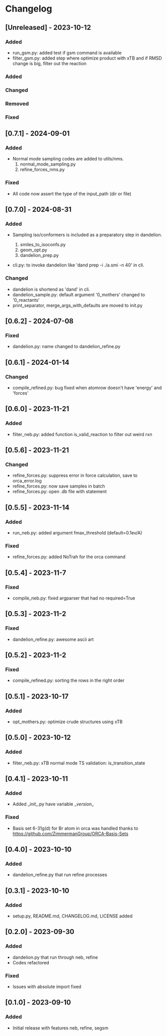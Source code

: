 # Changelog

## [Unreleased] - 2023-10-12

### Added
- run_gsm.py: added test if gsm command is available
- filter_gsm.py: added step where optimize product with xTB and if RMSD change is big, filter out the reaction

### Added
### Changed 
### Removed 
### Fixed

## [0.7.1] - 2024-09-01

### Added
- Normal mode sampling codes are added to utils/nms.
  1. normal_mode_sampling.py
  2. refine_forces_nms.py

### Fixed
- All code now assert the type of the input_path (dir or file)

## [0.7.0] - 2024-08-31

### Added
- Sampling iso/conformers is included as a preparatory step in dandelion.
  1. smiles_to_isoconfs.py
  2. geom_opt.py
  3. dandelion_prep.py
   
- cli.py: to invoke dandelion like 'dand prep -i ./a.smi -n 40' in cli.

### Changed 
- dandelion is shortend as 'dand' in cli.
- dandelion_sample.py: default argument '0_mothers' changed to '0_reactants'
- print_separator, merge_args_with_defaults are moved to init.py
## [0.6.2] - 2024-07-08

### Fixed
- dandelion.py: name changed to dandelion_refine.py



## [0.6.1] - 2024-01-14

### Changed
- compile_refined.py: bug fixed when atomrow doesn't have 'energy' and 'forces'


## [0.6.0] - 2023-11-21

### Added
- filter_neb.py: added function is_valid_reaction to filter out weird rxn

## [0.5.6] - 2023-11-21

### Changed
- refine_forces.py: suppress error in force calculation, save to orca_error.log
- refine_forces.py: now save samples in batch
- refine_forces.py: open .db file with statement

## [0.5.5] - 2023-11-14

### Added
- run_neb.py: added argument fmax_threshold (default=0.1ev/A)

### Fixed
- refine_forces.py: added NoTrah for the orca command


## [0.5.4] - 2023-11-7

### Fixed
- compile_neb.py: fixed argparser that had no required=True


## [0.5.3] - 2023-11-2

### Fixed
- dandelion_refine.py: awesome ascii art


## [0.5.2] - 2023-11-2

### Fixed
- compile_refined.py: sorting the rows in the right order


## [0.5.1] - 2023-10-17

### Added
- opt_mothers.py: optimize crude structures using xTB


## [0.5.0] - 2023-10-12

### Added
- filter_neb.py: xTB normal mode TS validation: is_transition_state


## [0.4.1] - 2023-10-11

### Added
- Added \__init__.py have variable \__version__

### Fixed
- Basis set 6-31g(d) for Br atom in orca was handled thanks to https://github.com/ZimmermanGroup/ORCA-Basis-Sets


## [0.4.0] - 2023-10-10

### Added
- dandelion_refine.py that run refine processes

  
## [0.3.1] - 2023-10-10

### Added
- setup.py, README.md, CHANGELOG.md, LICENSE added 


## [0.2.0] - 2023-09-30

### Added
- dandelion.py that run through neb, refine
- Codes refactored

### Fixed
- Issues with absolute import fixed


## [0.1.0] - 2023-09-10

### Added
- Initial release with features neb, refine, segsm
